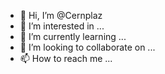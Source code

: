 - 👋 Hi, I’m @Cernplaz
- 👀 I’m interested in ...
- 🌱 I’m currently learning ...
- 💞️ I’m looking to collaborate on ...
- 📫 How to reach me ...

<!---
Cernplaz/Cernplaz is a ✨ special ✨ repository because its `README.md` (this file) appears on your GitHub profile.
You can click the Preview link to take a look at your changes.
--->
